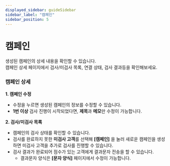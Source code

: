 ```yaml
---
displayed_sidebar: guideSidebar
sidebar_label: "캠페인"
sidebar_position: 5
---
```


# 캠페인

생성된 캠페인의 상세 내용을 확인할 수 있습니다.  
캠페인 상세 페이지에서 검사/미검사 목록, 연결 상태, 검사 결과등을 확인해보세요.  

### 캠페인 상세  

**1. 캠페인 수정**
* 수정을 누르면 생성된 캠페인의 정보를 수정할 수 있습니다.
* **1번 이상** 검사 진행이 시작되었다면, **제목**과 **메모**만 수정이 가능합니다.

**2. 검사/미검사 목록**
* 캠페인의 검사 상태를 확인할 수 있습니다.
* 검사를 완료하지 못한 **미검사 고객**를 선택해 **[캠페인]** 을 눌러 새로운 캠페인을 생성하면 미검사 고객을 추가로 검사를 진행할 수 있습니다.
* 검사 결과가 완료되어 점수가 있는 고객에게 결과문자 전송을 할 수 있습니다.
  + 결과문자 양식은 **[문자 양식]** 페이지에서 수정이 가능합니다.   
